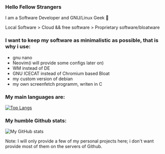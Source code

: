 ### Hello Fellow Strangers

I am a Software Developer and GNU/Linux Geek 🐧

Local Software > Cloud && free software > Proprietary software/bloatware

### I want to keep my software as minimalistic as possible, that is why i use:
- gnu nano
- Neovim(i will provide some configs later on)
- WM instead of DE
- GNU ICECAT instead of Chromium based Bloat 
- my custom version of debian
- my own screenfetch programm, writen in C
### My main languages are:

[![Top Langs](https://github-readme-stats.vercel.app/api/top-langs/?username=666hwll)](https://github.com/anuraghazra/github-readme-stats)

### My humble Github stats:
![My GitHub stats](https://github-readme-stats.vercel.app/api?username=666hwll)

Note: I will only provide a few of my personal projects here; i don't want provide most of them
on the servers of Github.
